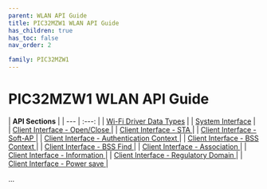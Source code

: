 ```yaml
---
parent: WLAN API Guide
title: PIC32MZW1 WLAN API Guide
has_children: true
has_toc: false
nav_order: 2

family: PIC32MZW1
---
```


# PIC32MZW1 WLAN API Guide

| **API Sections** |
| --- | :---: |
| [Wi-Fi Driver Data Types](docs/driver_datatypes.md) |
| [System Interface](docs/system_interface.md) |
| [Client Interface - Open/Close ](docs/client_open_close.md)|
| [Client Interface - STA ](docs/client_STA.md)|
| [Client Interface - Soft-AP ](docs/client_soft_AP.md)|
| [Client Interface - Authentication Context ](docs/client_authentication.md)|
| [Client Interface - BSS Context ](docs/client_BSS_context.md)|
| [Client Interface - BSS Find ](docs/client_BSS_find.md)|
| [Client Interface - Association ](docs/client_association.md)|
| [Client Interface - Information ](docs/client_information.md)|
| [Client Interface - Regulatory Domain ](docs/client_regulatory_domain.md)|
| [Client Interface - Power save ](docs/client_powersave.md)|

...
